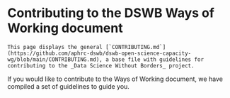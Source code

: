 # Contributing to the DSWB Ways of Working document 

```{note}
This page displays the general [`CONTRIBUTING.md`](https://github.com/aphrc-dswb/dswb-open-science-capacity-wg/blob/main/CONTRIBUTING.md), a base file with guidelines for contributing to the _Data Science Without Borders_ project.
```

If you would like to contribute to the Ways of Working document, we have compiled a set of guidelines to guide you. 
